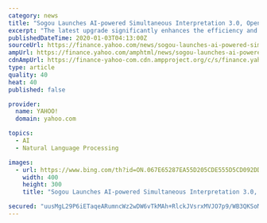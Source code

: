 ```yaml
---
category: news
title: "Sogou Launches AI-powered Simultaneous Interpretation 3.0, Opening a New Era of Multimodal Cognition Capacity"
excerpt: "The latest upgrade significantly enhances the efficiency and accuracy of machine translation by integrating computer vision capacity and AI self-learning capacity that instantly captures and understands multimodal information presented by the speaker. Sogou Simultaneous Interpretation 3.0 is the first of its kind that can \"see\" and \"think\" in ..."
publishedDateTime: 2020-01-03T04:13:00Z
sourceUrl: https://finance.yahoo.com/news/sogou-launches-ai-powered-simultaneous-034500810.html
ampUrl: https://finance.yahoo.com/amphtml/news/sogou-launches-ai-powered-simultaneous-034500810.html
cdnAmpUrl: https://finance-yahoo-com.cdn.ampproject.org/c/s/finance.yahoo.com/amphtml/news/sogou-launches-ai-powered-simultaneous-034500810.html
type: article
quality: 40
heat: 40
published: false

provider:
  name: YAHOO!
  domain: yahoo.com

topics:
  - AI
  - Natural Language Processing

images:
  - url: https://www.bing.com/th?id=ON.067E65287EA55D205CDE555D5CD092DD
    width: 400
    height: 300
    title: "Sogou Launches AI-powered Simultaneous Interpretation 3.0, Opening a New Era of Multimodal Cognition Capacity"

secured: "uusMgL29P6iETaqeARumncWz2wDW6vTkMAh+RlckJVsrxMVJO7p9/WB3QKSoMdYgrbZdMfrHLIchGQ18aCqqh+uAjNefVHPxQKW8E0u0UtGCGCKpCnHhE9utc60jgR9/u9s1dQG7T1bEVOU5S27NJ0ZPbBcq+GCcYDT7CaEdeRUcq5sgA/GqNaw3Hk3AeXG+tUWv1NmP/K2GZsRUGRR5IFoRn+qCdppJX339MW6ExUvOLFU/g2/ifRVagpxa3bhXNAYo+7oi368bg2IPvyvrQw==;1X7hlv9XuNbhLQ2QZCCk4w=="
---
```


